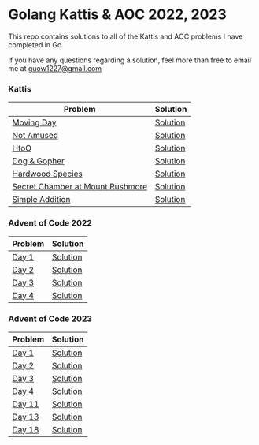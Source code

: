 # Golang Kattis & AOC 2022, 2023

This repo contains solutions to all of the Kattis and AOC problems I have completed in Go.

If you have any questions regarding a solution, feel more than free to email me at guow1227@gmail.com

### Kattis

| Problem                                                                            | Solution                                                  |
| ---------------------------------------------------------------------------------- | --------------------------------------------------------- |
| [Moving Day ](https://open.kattis.com/problems/movingday)                          | [Solution](MovingDay/MovingDay.go)                        |
| [Not Amused](https://open.kattis.com/problems/notamused)                           | [Solution](NotAmused/NotAmused.go)                        |
| [HtoO](https://open.kattis.com/problems/htoo)                                      | [Solution](HtoO/HtoO.go)                                  |
| [Dog & Gopher](https://open.kattis.com/problems/doggopher)                         | [Solution](Dog&Gopher/Dog%26Gopher.go)                    |
| [Hardwood Species](https://open.kattis.com/problems/hardwoodspecies)               | [Solution](HardwoodSpecies/HardwoodSpecies.go)            |
| [Secret Chamber at Mount Rushmore](https://open.kattis.com/problems/secretchamber) | [Solution](SecretChamber/SecretChamberatMountRushmore.go) |
| [Simple Addition](https://open.kattis.com/problems/simpleaddition)                 | [Solution](SimpleAddition/SimpleAddition.go)              |

### Advent of Code 2022

| Problem                                       | Solution                                           |
| --------------------------------------------- | -------------------------------------------------- |
| [Day 1 ](https://adventofcode.com/2022/day/1) | [Solution](AOC2022-Day1/Calorie%20Counting.go)     |
| [Day 2 ](https://adventofcode.com/2022/day/2) | [Solution](AOC2022-Day2/RockPaperScissors.go)      |
| [Day 3 ](https://adventofcode.com/2022/day/3) | [Solution](AOC2022-Day3/RucksackReorganization.go) |
| [Day 4 ](https://adventofcode.com/2022/day/4) | [Solution](AOC2022-Day4/CampCleanup.go)            |

### Advent of Code 2023

| Problem                                       | Solution                         |
| --------------------------------------------- | -------------------------------- |
| [Day 1 ](https://adventofcode.com/2023/day/1) | [Solution](AOC2023-Day1/Day1.go) |
| [Day 2 ](https://adventofcode.com/2023/day/2) | [Solution](AOC2023-Day2/Cube.go) |
| [Day 3 ](https://adventofcode.com/2023/day/3) | [Solution](AOC2023-Day3/Gear.go) |
| [Day 4 ](https://adventofcode.com/2023/day/3) | [Solution](aoc2023/day4/day4.go) |
| [Day 11 ](https://adventofcode.com/2023/day/3) | [Solution](aoc2023/day11/day11.go) |
| [Day 13 ](https://adventofcode.com/2023/day/3) | [Solution](aoc2023/day13/day13.go) |
| [Day 18 ](https://adventofcode.com/2023/day/3) | [Solution](aoc2023/day13/day18.go) |
